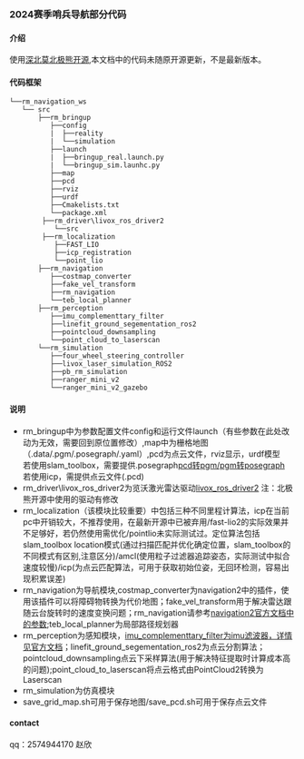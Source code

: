 
### 2024赛季哨兵导航部分代码

#### 介绍
使用[深北莫北极熊开源](https://gitee.com/SMBU-POLARBEAR/pb_rm_simulation),本文档中的代码未随原开源更新，不是最新版本。
#### 代码框架
```
└──rm_navigation_ws                                 
   └── src
       ├──rm_bringup
          ├──config
          |  ├──reality
          |  └──simulation
          ├──launch
          |  ├──bringup_real.launch.py
          |  └──bringup_sim.launhc.py
          ├──map
          ├──pcd
          ├──rviz
          ├──urdf
          ├──Cmakelists.txt
          └──package.xml
        ├──rm_driver\livox_ros_driver2
           └──src
        ├──rm_localization
           ├──FAST_LIO
           ├──icp_registration
           └──point_lio
       ├──rm_navigation
          ├──costmap_converter
          ├──fake_vel_transform
          ├──rm_navigation
          └──teb_local_planner
       ├──rm_perception
          ├──imu_complementtary_filter
          ├──linefit_ground_segementation_ros2
          ├──pointcloud_downsampling
          └──point_cloud_to_laserscan
       └──rm_simulation
          ├──four_wheel_steering_controller
          ├──livox_laser_simulation_ROS2
          ├──pb_rm_simulation
          ├──ranger_mini_v2
          └──ranger_mini_v2_gazebo
```
#### 说明
- rm_bringup中为参数配置文件config和运行文件launch（有些参数在此处改动为无效，需要回到原位置修改）,map中为栅格地图（.data/.pgm/.posegraph/.yaml）,pcd为点云文件，rviz显示，urdf模型  <br>
若使用slam_toolbox，需要提供.posegraph[pcd转pgm/pgm转posegraph](https://flowus.cn/lihanchen/share/00ffde73-9a62-4fdf-ac52-6785f7666b9a)  <br>
若使用icp，需提供点云文件(.pcd)
- rm_driver\livox_ros_driver2为览沃激光雷达驱动[livox_ros_driver2](https://github.com/Livox-SDK/livox_ros_driver2)     注：北极熊开源中使用的驱动有修改
- rm_localization（该模块比较重要）中包括三种不同里程计算法，icp在当前pc中开销较大，不推荐使用，在最新开源中已被弃用/fast-lio2的实际效果并不足够好，若仍然使用需优化/pointlio未实际测试过。定位算法包括slam_toolbox location模式(通过扫描匹配并优化确定位置，slam_toolbox的不同模式有区别,注意区分)/amcl(使用粒子过滤器追踪姿态，实际测试中拟合速度较慢)/icp(为点云匹配算法，可用于获取初始位姿，无回环检测，容易出现积累误差)
- rm_navigation为导航模块,costmap_converter为navigation2中的插件，使用该插件可以将障碍物转换为代价地图；fake_vel_transform用于解决雷达跟随云台旋转时的速度变换问题；rm_navigation请参考[navigation2官方文档中的参数](https://docs.nav2.org/plugins/index.html);teb_local_planner为局部路径规划器
- rm_perception为感知模块，[imu_complementtary_filter为imu滤波器，详情见官方文档](https://wiki.ros.org/imu_complementary_filter)；linefit_ground_segementation_ros2为点云分割算法；pointcloud_downsampling点云下采样算法(用于解决特征提取时计算成本高的问题);point_cloud_to_laserscan将点云格式由PointCloud2转换为Laserscan
- rm_simulation为仿真模块
- save_grid_map.sh可用于保存地图/save_pcd.sh可用于保存点云文件

#### contact
qq：2574944170  赵欣